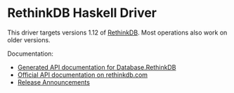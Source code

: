 # RethinkDB Haskell Driver #

This driver targets versions 1.12 of [RethinkDB](http://rethinkdb.com). Most operations also work on older versions.

Documentation:

* [Generated API documentation for Database.RethinkDB](http://hackage.haskell.org/package/rethinkdb/docs/Database-RethinkDB.html)
* [Official API documentation on rethinkdb.com](http://rethinkdb.com/api)
* [Release Announcements](https://github.com/atnnn/haskell-rethinkdb/releases)
